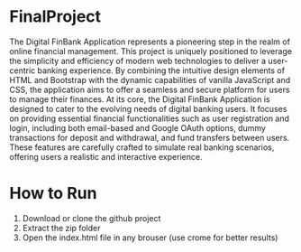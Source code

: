 # FinalProject

The Digital FinBank Application represents a pioneering step in the realm of online financial management. This project is uniquely positioned to leverage the simplicity and efficiency of modern web technologies to deliver a user-centric banking experience. By combining the intuitive design elements of HTML and Bootstrap with the dynamic capabilities of vanilla JavaScript and CSS, the application aims to offer a seamless and secure platform for users to manage their finances. At its core, the Digital FinBank Application is designed to cater to the evolving needs of digital banking users. It focuses on providing essential financial functionalities such as user registration and login, including both email-based and Google OAuth options, dummy transactions for deposit and withdrawal, and fund transfers between users. These features are carefully crafted to simulate real banking scenarios, offering users a realistic and interactive experience.

# How to Run
1. Download or clone the github project
2. Extract the zip folder
3. Open the index.html file in any brouser (use crome for better results)
